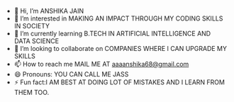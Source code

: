- 👋 Hi, I’m ANSHIKA JAIN
- 👀 I’m interested in MAKING AN IMPACT THROUGH MY CODING SKILLS IN SOCIETY
- 🌱 I’m currently learning B.TECH IN ARTIFICIAL INTELLIGENCE AND DATA SCIENCE 
- 💞️ I’m looking to collaborate on COMPANIES WHERE I CAN UPGRADE MY SKILLS 
- 📫 How to reach me MAIL ME AT aaaanshika68@gmail.com
- 😄 Pronouns: YOU CAN CALL ME JASS
- ⚡ Fun fact:I AM BEST AT DOING LOT OF MISTAKES AND I LEARN FROM THEM TOO.

<!---
jass-ie/jass-ie is a ✨ special ✨ repository because its `README.md` (this file) appears on your GitHub profile.
You can click the Preview link to take a look at your changes.
--->
